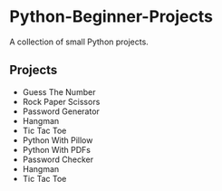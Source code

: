 # Python-Beginner-Projects
A collection of small Python projects.

## Projects
- Guess The Number
- Rock Paper Scissors
- Password Generator
- Hangman
- Tic Tac Toe
- Python With Pillow
- Python With PDFs
- Password Checker
- Hangman
- Tic Tac Toe
